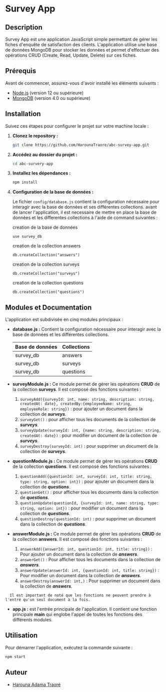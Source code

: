 # Survey App

## Description

Survey App est une application JavaScript simple permettant de gérer les fiches d'enquête de satisfaction des clients. L'application utilise une base de données MongoDB pour stocker les données et permet d'effectuer des opérations CRUD (Create, Read, Update, Delete) sur ces fiches.

## Prérequis

Avant de commencer, assurez-vous d'avoir installé les éléments suivants :

- [Node.js](https://nodejs.org/) (version 12 ou supérieure)
- [MongoDB](https://www.mongodb.com/try/download/community) (version 4.0 ou supérieure)

## Installation

Suivez ces étapes pour configurer le projet sur votre machine locale :

1. **Clonez le repository :**

   ```bash
   git clone https://github.com/HarounaTraore/abc-survey-app.git
   ```

2. **Accédez au dossier du projet :**

   ```bash
   cd abc-survery-app
   ```

3. **Installez les dépendances :**

   ```bash
   npm install
   ```

4. **Configuration de la base de données :**

   Le fichier `config/database.js` contient la configuration nécessaire pour interagir avec la base de données et ses différentes collections.
   avant de lancer l'application, il est necessaire de mettre en place la base de données et les differentes collections à l'aide de command suivantes :

   creation de la base de données

   ```mongoDB
   use survey_db
   ```

   creation de la collection answers

   ```mongoDB
   db.createCollection("answers")
   ```

   creation de la collection surveys

   ```mongoDB
   db.createCollection("surveys")
   ```

   creation de la collection questions

   ```mongoDB
   db.createCollection("questions")
   ```

## Modules et Documentation

L'application est subdivisée en cinq modules principaux :

- **database.js :** Contient la configuration nécessaire pour interagir avec la base de données et les différentes collections.

  | **Base de données** | **Collections** |
  | ------------------- | --------------- |
  | survey_db           | answers         |
  | survey_db           | surveys         |
  | survey_db           | questions       |

- **surveyModule.js :** Ce module permet de gérer les opérations **CRUD** de la collection **surveys**. Il est composé des fonctions suivantes :

  1. `surveyAdd({surveyId: int, name: string, description: string, createdAt: date}, createdBy:{employeeName: string, employeeRole: string})` : pour ajouter un document dans la collection de **_surveys_**.
  2. `surveyGet()` : pour afficher tous les documents de la collection de **_surveys_**.
  3. `surveyUpdate(surveyId: int, {name: string, description: string, createdAt: date})` : pour modifier un document de la collection de **_surveys_**.
  4. `surveyDestroy(surveyId: int)` : pour supprimer un document de la collection de **_surveys_**.

- **questionModule.js :** Ce module permet de gérer les opérations **CRUD** de la collection **questions**. Il est composé des fonctions suivantes :

  1. `questionAdd({questionId: int, surveyId: int, title: string, type: string, option: int})` : pour ajouter un document dans la collection de **_questions_**.
  2. `questionGet()` : pour afficher tous les documents dans la collection de **_questions_**.
  3. `questionUpdate(questionId, {surveyId: int, name: string, type: string, option: int})` : pour modifier un document dans la collection de **_questions_**.
  4. `questionDestroy(questionId: int)` : pour supprimer un document dans la collection de **_questions_**.

- **answerModule.js :** Ce module permet de gérer les opérations **CRUD** de la collection **answers**. Il est composé des fonctions suivantes :

  1. `answerAdd({answerId: int, questionId: int, title: string})` : Pour ajouter un document dans la collection de **_answers_**.
  2. `answerGet()` : Pour afficher tous les documents dans la collection de **_answers_**.
  3. `answerUpdate(answerId: int, {questionId: int, title: string})` : Pour modifier un document dans la collection de **_answers_**.
  4. `answerDestroy(answerId: int,)` : Pour supprimer un document dans la collection de **_answers_**.

`  Il est important de noté que les fonctions ne peuvent prendre à l'entré qu'un seul document à la fois.`

- **app.js :** est l'entrée principale de l'application. Il contient une fonction principale **main** qui englobe l'appel de toutes les fonctions des différents modules.

## Utilisation

Pour démarrer l'application, exécutez la commande suivante :

```bash
npm start
```

## Auteur

- [Harouna Adama Traoré](https://github.com/HarounaTraore/)
